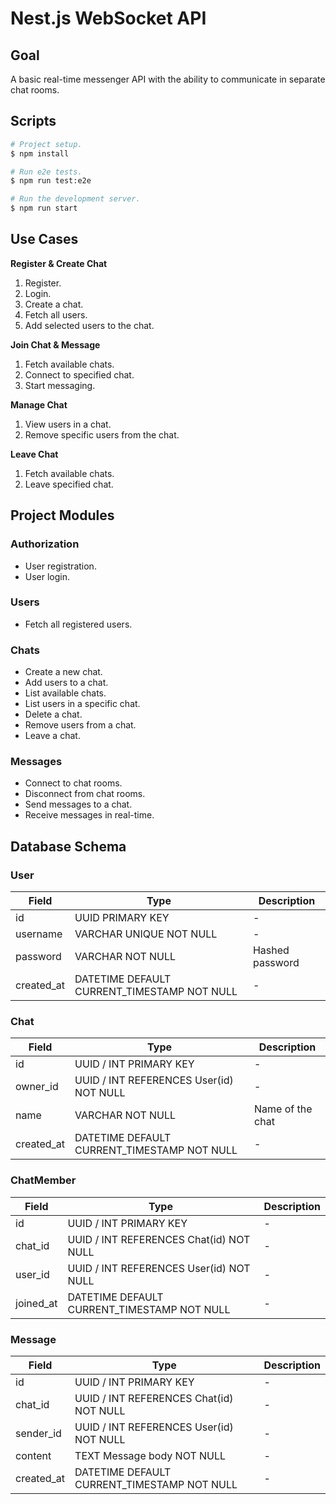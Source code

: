 # Nest.js WebSocket API

## Goal

A basic real-time messenger API with the ability to communicate in separate chat rooms.

## Scripts

```bash
# Project setup.
$ npm install

# Run e2e tests.
$ npm run test:e2e

# Run the development server.
$ npm run start
```

## Use Cases

**Register & Create Chat**

1. Register.
2. Login.
3. Create a chat.
4. Fetch all users.
5. Add selected users to the chat.

**Join Chat & Message**

1. Fetch available chats.
2. Connect to specified chat.
3. Start messaging.

**Manage Chat**

1. View users in a chat.
2. Remove specific users from the chat.

**Leave Chat**

1. Fetch available chats.
2. Leave specified chat.

## Project Modules

### Authorization

- User registration.
- User login.

### Users

- Fetch all registered users.

### Chats

- Create a new chat.
- Add users to a chat.
- List available chats.
- List users in a specific chat.
- Delete a chat.
- Remove users from a chat.
- Leave a chat.

### Messages

- Connect to chat rooms.
- Disconnect from chat rooms.
- Send messages to a chat.
- Receive messages in real-time.

## Database Schema

### User

| Field      | Type                                        | Description     |
| ---------- | ------------------------------------------- | --------------- |
| id         | UUID PRIMARY KEY                            | -               |
| username   | VARCHAR UNIQUE NOT NULL                     | -               |
| password   | VARCHAR NOT NULL                            | Hashed password |
| created_at | DATETIME DEFAULT CURRENT_TIMESTAMP NOT NULL | -               |

### Chat

| Field      | Type                                        | Description      |
| ---------- | ------------------------------------------- | ---------------- |
| id         | UUID / INT PRIMARY KEY                      | -                |
| owner_id   | UUID / INT REFERENCES User(id) NOT NULL     | -                |
| name       | VARCHAR NOT NULL                            | Name of the chat |
| created_at | DATETIME DEFAULT CURRENT_TIMESTAMP NOT NULL | -                |

### ChatMember

| Field     | Type                                        | Description |
| --------- | ------------------------------------------- | ----------- |
| id        | UUID / INT PRIMARY KEY                      | -           |
| chat_id   | UUID / INT REFERENCES Chat(id) NOT NULL     | -           |
| user_id   | UUID / INT REFERENCES User(id) NOT NULL     | -           |
| joined_at | DATETIME DEFAULT CURRENT_TIMESTAMP NOT NULL | -           |

### Message

| Field      | Type                                        | Description |
| ---------- | ------------------------------------------- | ----------- |
| id         | UUID / INT PRIMARY KEY                      | -           |
| chat_id    | UUID / INT REFERENCES Chat(id) NOT NULL     | -           |
| sender_id  | UUID / INT REFERENCES User(id) NOT NULL     | -           |
| content    | TEXT Message body NOT NULL                  | -           |
| created_at | DATETIME DEFAULT CURRENT_TIMESTAMP NOT NULL | -           |
